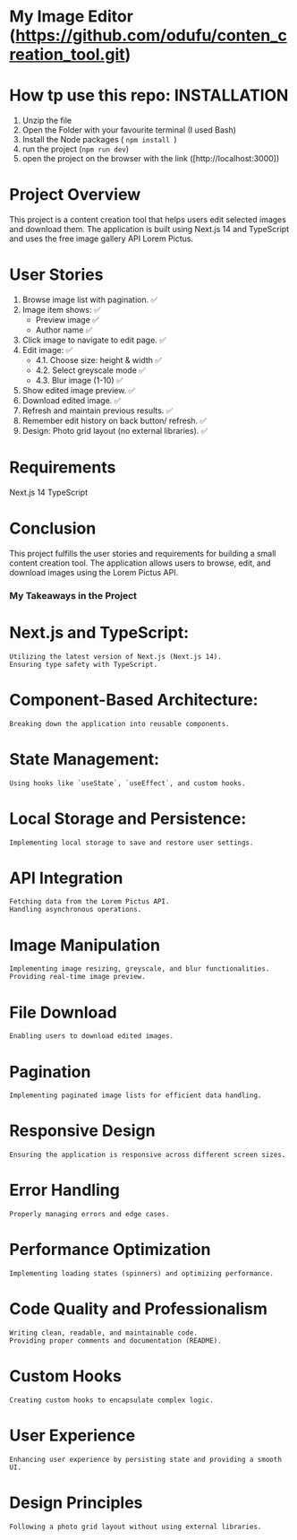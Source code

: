 # My Image Editor (https://github.com/odufu/conten_creation_tool.git)

# How tp use this repo: INSTALLATION
1. Unzip the file
2. Open the Folder with your favourite terminal (I used Bash)
3. Install the Node packages ( `npm install `)
4. run the project (`npm run dev`)
5. open the project on the browser with the link ([http://localhost:3000])

# Project Overview
This project is a content creation tool that helps users edit selected images and download them. The application is built using Next.js 14 and TypeScript and uses the free image gallery API Lorem Pictus.

# User Stories
1. Browse image list with pagination.                     ✅
2. Image item shows:                                      ✅
    - Preview image                                       ✅
    - Author name                                         ✅
3. Click image to navigate to edit page.                  ✅
4. Edit image:                                            ✅
    - 4.1. Choose size: height & width                    ✅
    - 4.2. Select greyscale mode                          ✅
    - 4.3. Blur image (1-10)                              ✅
5. Show edited image preview.                             ✅
6. Download edited image.                                 ✅
7. Refresh and maintain previous results.                 ✅
8. Remember edit history on back button/ refresh.         ✅
9. Design: Photo grid layout (no external libraries).     ✅


# Requirements
Next.js 14
TypeScript


# Conclusion
This project fulfills the user stories and requirements for building a small content creation tool. The application allows users to browse, edit, and download images using the Lorem Pictus API.

### My Takeaways in the Project

   # Next.js and TypeScript:
    Utilizing the latest version of Next.js (Next.js 14).
    Ensuring type safety with TypeScript.

   # Component-Based Architecture:
    Breaking down the application into reusable components.

   # State Management:
    Using hooks like `useState`, `useEffect`, and custom hooks.

   # Local Storage and Persistence:
    Implementing local storage to save and restore user settings.

   # API Integration 
    Fetching data from the Lorem Pictus API.
    Handling asynchronous operations.

   # Image Manipulation 
    Implementing image resizing, greyscale, and blur functionalities.
    Providing real-time image preview.

   # File Download 
    Enabling users to download edited images.

   # Pagination 
    Implementing paginated image lists for efficient data handling.

   # Responsive Design 
    Ensuring the application is responsive across different screen sizes.

   # Error Handling 
    Properly managing errors and edge cases.

   # Performance Optimization 
    Implementing loading states (spinners) and optimizing performance.

   # Code Quality and Professionalism 
    Writing clean, readable, and maintainable code.
    Providing proper comments and documentation (README).

   # Custom Hooks 
    Creating custom hooks to encapsulate complex logic.

   # User Experience 
    Enhancing user experience by persisting state and providing a smooth UI.

   # Design Principles 
    Following a photo grid layout without using external libraries.